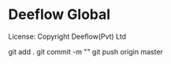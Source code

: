 # Deeflow Global

License: Copyright Deeflow(Pvt) Ltd

git add .
git commit -m ""
git push origin master

